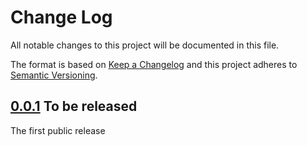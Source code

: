 # Change Log

All notable changes to this project will be documented in this file.

The format is based on [Keep a Changelog](http://keepachangelog.com/)
and this project adheres to [Semantic Versioning](http://semver.org/).

## [0.0.1] To be released

The first public release

[0.0.1]: https://github.com/nepalez/open_api
